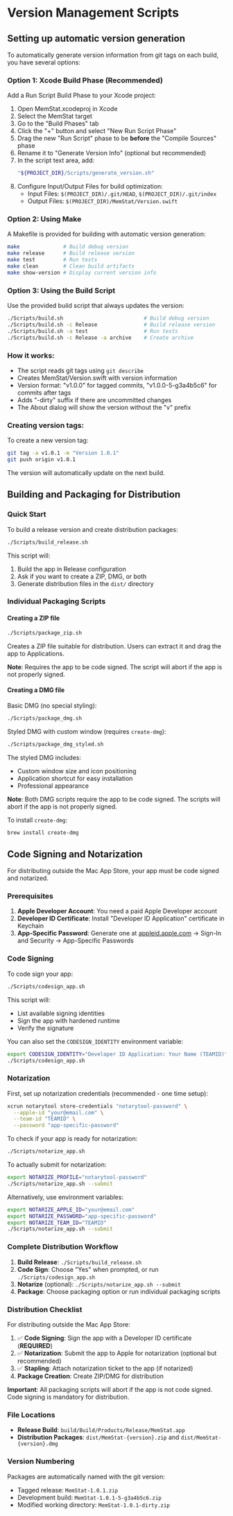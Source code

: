 # Version Management Scripts

## Setting up automatic version generation

To automatically generate version information from git tags on each build, you have several options:

### Option 1: Xcode Build Phase (Recommended)

Add a Run Script Build Phase to your Xcode project:

1. Open MemStat.xcodeproj in Xcode
2. Select the MemStat target
3. Go to the "Build Phases" tab
4. Click the "+" button and select "New Run Script Phase"
5. Drag the new "Run Script" phase to be **before** the "Compile Sources" phase
6. Rename it to "Generate Version Info" (optional but recommended)
7. In the script text area, add:
   ```bash
   "${PROJECT_DIR}/Scripts/generate_version.sh"
   ```
8. Configure Input/Output Files for build optimization:
   - Input Files: `$(PROJECT_DIR)/.git/HEAD`, `$(PROJECT_DIR)/.git/index`
   - Output Files: `$(PROJECT_DIR)/MemStat/Version.swift`

### Option 2: Using Make

A Makefile is provided for building with automatic version generation:

```bash
make              # Build debug version
make release      # Build release version
make test         # Run tests
make clean        # Clean build artifacts
make show-version # Display current version info
```

### Option 3: Using the Build Script

Use the provided build script that always updates the version:

```bash
./Scripts/build.sh                          # Build debug version
./Scripts/build.sh -c Release               # Build release version
./Scripts/build.sh -a test                  # Run tests
./Scripts/build.sh -c Release -a archive    # Create archive
```

### How it works:

- The script reads git tags using `git describe`
- Creates MemStat/Version.swift with version information
- Version format: "v1.0.0" for tagged commits, "v1.0.0-5-g3a4b5c6" for commits after tags
- Adds "-dirty" suffix if there are uncommitted changes
- The About dialog will show the version without the "v" prefix

### Creating version tags:

To create a new version tag:
```bash
git tag -a v1.0.1 -m "Version 1.0.1"
git push origin v1.0.1
```

The version will automatically update on the next build.

## Building and Packaging for Distribution

### Quick Start

To build a release version and create distribution packages:
```bash
./Scripts/build_release.sh
```

This script will:
1. Build the app in Release configuration
2. Ask if you want to create a ZIP, DMG, or both
3. Generate distribution files in the `dist/` directory

### Individual Packaging Scripts

#### Creating a ZIP file

```bash
./Scripts/package_zip.sh
```

Creates a ZIP file suitable for distribution. Users can extract it and drag the app to Applications.

**Note**: Requires the app to be code signed. The script will abort if the app is not properly signed.

#### Creating a DMG file

Basic DMG (no special styling):
```bash
./Scripts/package_dmg.sh
```

Styled DMG with custom window (requires `create-dmg`):
```bash
./Scripts/package_dmg_styled.sh
```

The styled DMG includes:
- Custom window size and icon positioning
- Application shortcut for easy installation
- Professional appearance

**Note**: Both DMG scripts require the app to be code signed. The scripts will abort if the app is not properly signed.

To install `create-dmg`:
```bash
brew install create-dmg
```

## Code Signing and Notarization

For distributing outside the Mac App Store, your app must be code signed and notarized.

### Prerequisites

1. **Apple Developer Account**: You need a paid Apple Developer account
2. **Developer ID Certificate**: Install "Developer ID Application" certificate in Keychain
3. **App-Specific Password**: Generate one at [appleid.apple.com](https://appleid.apple.com) → Sign-In and Security → App-Specific Passwords

### Code Signing

To code sign your app:
```bash
./Scripts/codesign_app.sh
```

This script will:
- List available signing identities
- Sign the app with hardened runtime
- Verify the signature

You can also set the `CODESIGN_IDENTITY` environment variable:
```bash
export CODESIGN_IDENTITY="Developer ID Application: Your Name (TEAMID)"
./Scripts/codesign_app.sh
```

### Notarization

First, set up notarization credentials (recommended - one time setup):
```bash
xcrun notarytool store-credentials "notarytool-password" \
  --apple-id "your@email.com" \
  --team-id "TEAMID" \
  --password "app-specific-password"
```

To check if your app is ready for notarization:
```bash
./Scripts/notarize_app.sh
```

To actually submit for notarization:
```bash
export NOTARIZE_PROFILE="notarytool-password"
./Scripts/notarize_app.sh --submit
```

Alternatively, use environment variables:
```bash
export NOTARIZE_APPLE_ID="your@email.com"
export NOTARIZE_PASSWORD="app-specific-password"
export NOTARIZE_TEAM_ID="TEAMID"
./Scripts/notarize_app.sh --submit
```

### Complete Distribution Workflow

1. **Build Release**: `./Scripts/build_release.sh`
2. **Code Sign**: Choose "Yes" when prompted, or run `./Scripts/codesign_app.sh`
3. **Notarize** (optional): `./Scripts/notarize_app.sh --submit`
4. **Package**: Choose packaging option or run individual packaging scripts

### Distribution Checklist

For distributing outside the Mac App Store:

1. ✅ **Code Signing**: Sign the app with a Developer ID certificate (**REQUIRED**)
2. ✅ **Notarization**: Submit the app to Apple for notarization (optional but recommended)
3. ✅ **Stapling**: Attach notarization ticket to the app (if notarized)
4. **Package Creation**: Create ZIP/DMG for distribution

**Important**: All packaging scripts will abort if the app is not code signed. Code signing is mandatory for distribution.

### File Locations

- **Release Build**: `build/Build/Products/Release/MemStat.app`
- **Distribution Packages**: `dist/MemStat-{version}.zip` and `dist/MemStat-{version}.dmg`

### Version Numbering

Packages are automatically named with the git version:
- Tagged release: `MemStat-1.0.1.zip`
- Development build: `MemStat-1.0.1-5-g3a4b5c6.zip`
- Modified working directory: `MemStat-1.0.1-dirty.zip`